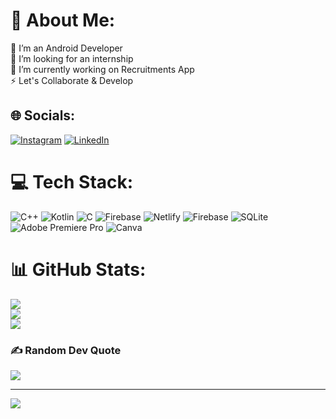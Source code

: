 # 💫 About Me:
🔭 I’m an Android Developer<br>👯 I’m looking for an internship<br>🌱 I’m currently working on Recruitments App<br>⚡ Let's Collaborate & Develop 


## 🌐 Socials:
[![Instagram](https://img.shields.io/badge/Instagram-%23E4405F.svg?logo=Instagram&logoColor=white)](https://instagram.com/vaishnav._gupta) [![LinkedIn](https://img.shields.io/badge/LinkedIn-%230077B5.svg?logo=linkedin&logoColor=white)](https://linkedin.com/in/vaishanvgupta) 

# 💻 Tech Stack:
![C++](https://img.shields.io/badge/c++-%2300599C.svg?style=for-the-badge&logo=c%2B%2B&logoColor=white) ![Kotlin](https://img.shields.io/badge/kotlin-%237F52FF.svg?style=for-the-badge&logo=kotlin&logoColor=white) ![C](https://img.shields.io/badge/c-%2300599C.svg?style=for-the-badge&logo=c&logoColor=white) ![Firebase](https://img.shields.io/badge/firebase-%23039BE5.svg?style=for-the-badge&logo=firebase) ![Netlify](https://img.shields.io/badge/netlify-%23000000.svg?style=for-the-badge&logo=netlify&logoColor=#00C7B7) ![Firebase](https://img.shields.io/badge/firebase-a08021?style=for-the-badge&logo=firebase&logoColor=ffcd34) ![SQLite](https://img.shields.io/badge/sqlite-%2307405e.svg?style=for-the-badge&logo=sqlite&logoColor=white) ![Adobe Premiere Pro](https://img.shields.io/badge/Adobe%20Premiere%20Pro-9999FF.svg?style=for-the-badge&logo=Adobe%20Premiere%20Pro&logoColor=white) ![Canva](https://img.shields.io/badge/Canva-%2300C4CC.svg?style=for-the-badge&logo=Canva&logoColor=white)
# 📊 GitHub Stats:
![](https://github-readme-stats.vercel.app/api?username=vaishnavgupta&theme=dark&hide_border=false&include_all_commits=false&count_private=false)<br/>
![](https://github-readme-streak-stats.herokuapp.com/?user=vaishnavgupta&theme=dark&hide_border=false)<br/>
![](https://github-readme-stats.vercel.app/api/top-langs/?username=vaishnavgupta&theme=dark&hide_border=false&include_all_commits=false&count_private=false&layout=compact)

### ✍️ Random Dev Quote
![](https://quotes-github-readme.vercel.app/api?type=horizontal&theme=radical)

---
[![](https://visitcount.itsvg.in/api?id=vaishnavgupta&icon=0&color=0)](https://visitcount.itsvg.in)

<!-- Proudly created with GPRM ( https://gprm.itsvg.in ) -->
